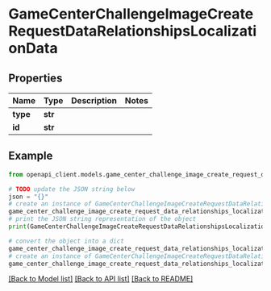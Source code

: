 # GameCenterChallengeImageCreateRequestDataRelationshipsLocalizationData


## Properties

Name | Type | Description | Notes
------------ | ------------- | ------------- | -------------
**type** | **str** |  | 
**id** | **str** |  | 

## Example

```python
from openapi_client.models.game_center_challenge_image_create_request_data_relationships_localization_data import GameCenterChallengeImageCreateRequestDataRelationshipsLocalizationData

# TODO update the JSON string below
json = "{}"
# create an instance of GameCenterChallengeImageCreateRequestDataRelationshipsLocalizationData from a JSON string
game_center_challenge_image_create_request_data_relationships_localization_data_instance = GameCenterChallengeImageCreateRequestDataRelationshipsLocalizationData.from_json(json)
# print the JSON string representation of the object
print(GameCenterChallengeImageCreateRequestDataRelationshipsLocalizationData.to_json())

# convert the object into a dict
game_center_challenge_image_create_request_data_relationships_localization_data_dict = game_center_challenge_image_create_request_data_relationships_localization_data_instance.to_dict()
# create an instance of GameCenterChallengeImageCreateRequestDataRelationshipsLocalizationData from a dict
game_center_challenge_image_create_request_data_relationships_localization_data_from_dict = GameCenterChallengeImageCreateRequestDataRelationshipsLocalizationData.from_dict(game_center_challenge_image_create_request_data_relationships_localization_data_dict)
```
[[Back to Model list]](../README.md#documentation-for-models) [[Back to API list]](../README.md#documentation-for-api-endpoints) [[Back to README]](../README.md)


